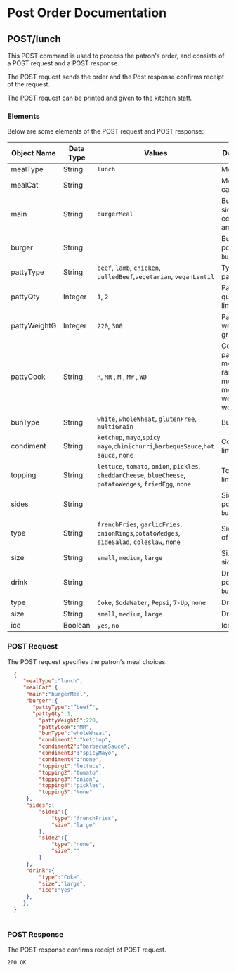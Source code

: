 # Post Order Documentation

## POST/lunch 

This POST command is used to process the patron's order, and consists of a POST request and a POST response.

The POST request sends the order and the Post response confirms receipt of the request.

The POST request can be printed and given to the kitchen staff.

### Elements

Below are some elements of the POST request and POST response:

| Object Name   | Data Type     | Values         | Description    | Default Value  |
| ------------- | ------------- | -------------- | ------------- | ----------------|
| mealType     | String         |``lunch``       | Meal type. | 
| mealCat      | String         |                |  Meal category. |
| main         | String         |``burgerMeal``  | Bun, burger, sides, condiments, and drink.|
| burger       | String         |                | Burger portion of ``burgerMeal``. |
| pattyType    | String         | ``beef``, ``lamb``, ``chicken``, ``pulledBeef``,``vegetarian``, ``veganLentil`` | Type of patty. | ``beef``|
| pattyQty     | Integer        | ``1``, ``2``   |  Patty quantity, l limit of 2. | ``1``|
| pattyWeightG | Integer      	| ``220``, ``300``| Patty weight, in grams. | ``220``|
| pattyCook    | String       	| ``R``, ``MR`` , ``M`` , ``MW``  , ``WD``| Cook of patty: rare, medium rare, medium, medium-well, and well-done.|``M``|
| bunType      | String        	| ``white``, ``wholeWheat``, ``glutenFree``, ``multiGrain``| Bun type.| ``white``|
| condiment    | String         | ``ketchup``, ``mayo``,``spicy mayo``,``chimichurri``,``barbequeSauce``,``hot sauce``, ``none``	| Condiments, limit of 3. | ``none``|      
| topping      | String         | ``lettuce``, ``tomato``, ``onion``, ``pickles``, ``cheddarCheese``, ``blueCheese``, ``potatoWedges``, ``friedEgg``, ``none``| Toppings, limit of 4. |``none``|
| sides        | String         |                     | Side(s) portion of ``burgerMeal``.|
| type         | String         | ``frenchFries``, ``garlicFries``, ``onionRings``,``potatoWedges``, ``sideSalad``, ``coleslaw``, ``none``	| Sides, limit of 2.| ``none``|
| size 	       | String        	| ``small``, ``medium``, ``large`` | Size of sides.     |   ``medium``|
| drink        | String         |                     | Drink portion of ``burgerMeal``.|
| type         | String       	| ``Coke``, ``SodaWater``, ``Pepsi``,  ``7-Up``, ``none``| Drink type. | ``none``|
| size         | String       	| ``small``, ``medium``, ``large``  	| Drink size.  	| ``medium``|
| ice          | Boolean      	| ``yes``, ``no`` 	| Ice option.	| ``no``

### POST Request

The POST request specifies the patron's meal choices.

``` JSON
  {
     "mealType":"lunch",
     "mealCat":{
  	  "main":"burgerMeal",
  	  "burger":{
        "pattyType":"”beef”",
        "pattyQty":1,
     	  "pattyWeightG":220,
     	  "pattyCook":"MR",
     	  "bunType":"wholeWheat",
     	  "condiment1":"ketchup",
     	  "condiment2":"barbecueSauce",
          "condiment3":"spicyMayo",
          "condiment4":"none",
     	  "topping1":"lettuce",
          "topping2":"tomato",
     	  "topping3":"onion",
          "topping4":"pickles",
     	  "topping5":"None"
  	  },
  	  "sides":{
     	  "side1":{
        	  "type":"frenchFries",
        	  "size":"large"
     	  },
     	  "side2":{
        	  "type":"none",
        	  "size":""
     	  }
  	  },
  	  "drink":{
     	  "type":"Coke",
     	  "size":"large",
     	  "ice":"yes"
  	  },
     },
  }
  
```

### POST Response

The POST response confirms receipt of POST request.

```HTTP
200 OK
```
